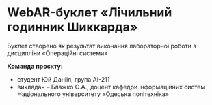 #   WebAR-буклет «Лічильний годинник Шиккарда»
 Буклет створено як результат виконання лабораторної роботи з дисципліни
«Операційні системи»

**Команда проєкту:**
+ студент Юй Данііл, група АІ-211
+ викладач – Блажко О.А., доцент кафедри інформаційних систем Національного
університету «Одеська політехніка»
